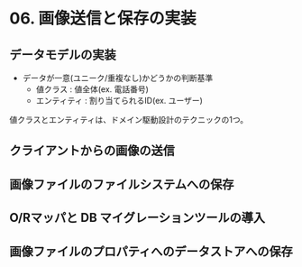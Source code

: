 # 06. 画像送信と保存の実装

## データモデルの実装

- データが一意(ユニーク/重複なし)かどうかの判断基準
  - 値クラス : 値全体(ex. 電話番号)
  - エンティティ : 割り当てられるID(ex. ユーザー)

値クラスとエンティティは、ドメイン駆動設計のテクニックの1つ。

## クライアントからの画像の送信
## 画像ファイルのファイルシステムへの保存
## O/Rマッパと DB マイグレーションツールの導入
## 画像ファイルのプロパティへのデータストアへの保存